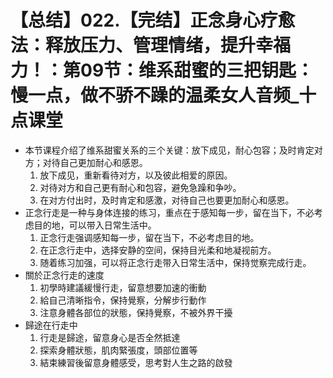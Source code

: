 # 【总结】022.【完结】正念身心疗愈法：释放压力、管理情绪，提升幸福力！：第09节：维系甜蜜的三把钥匙：慢一点，做不骄不躁的温柔女人音频_十点课堂

-   本节课程介绍了维系甜蜜关系的三个关键：放下成见，耐心包容；及时肯定对方；对待自己更加耐心和感恩。
    1.  放下成见，重新看待对方，以及彼此相爱的原因。
    2.  对待对方和自己更有耐心和包容，避免急躁和争吵。
    3.  在对方付出时，及时肯定和感激，对待自己也要更加耐心和感恩。
-   正念行走是一种与身体连接的练习，重点在于感知每一步，留在当下，不必考虑目的地，可以带入日常生活中。
    1.  正念行走强调感知每一步，留在当下，不必考虑目的地。
    2.  在正念行走中，选择安静的空间，保持目光柔和地凝视前方。
    3.  随着练习加强，可以将正念行走带入日常生活中，保持觉察完成行走。
-   關於正念行走的速度
    1.  初學時建議緩慢行走，留意想要加速的衝動
    2.  給自己清晰指令，保持覺察，分解步行動作
    3.  注意身體各部位的狀態，保持覺察，不被外界干擾
-   歸途在行走中
    1.  行走是歸途，留意身心是否全然抵達
    2.  探索身體狀態，肌肉緊張度，頭部位置等
    3.  結束練習後留意身體感受，思考對人生之路的啟發
